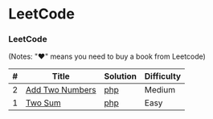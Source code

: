 LeetCode
========

### LeetCode

(Notes: "&hearts;" means you need to buy a book from Leetcode)


| # | Title | Solution | Difficulty |
|---| ----- | -------- | ---------- |
|2|[Add Two Numbers](https://leetcode-cn.com/problems/add-two-numbers//)| [php](./php/addTwoNumbers/addTwoNumbers.php)|Medium|
|1|[Two Sum](https://leetcode-cn.com/problems/two-sum/)| [php](./php/twoSum/twoSum.php)|Easy|

